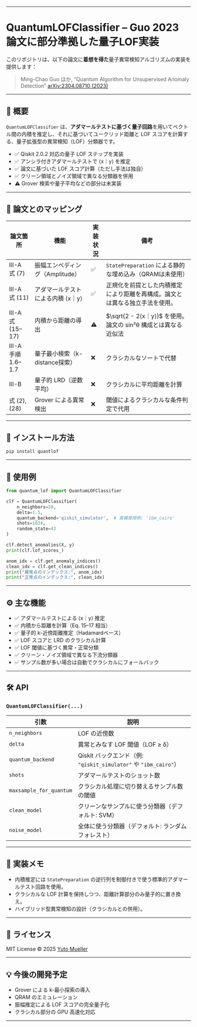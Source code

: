 
---

# QuantumLOFClassifier – Guo 2023 論文に部分準拠した量子LOF実装

このリポジトリは、以下の論文に**着想を得た**量子異常検知アルゴリズムの実装を提供します：

> Ming-Chao Guo ほか, “Quantum Algorithm for Unsupervised Anomaly Detection”
> [arXiv:2304.08710 (2023)](https://arxiv.org/abs/2304.08710)

---

## 📘 概要

`QuantumLOFClassifier` は、**アダマールテストに基づく量子回路**を用いてベクトル間の内積を推定し、それに基づいてユークリッド距離と LOF スコアを計算する、量子拡張型の異常検知（LOF）分類器です。

* ✅ Qiskit 2.0.2 対応の量子 LOF ステップを実装
* ✅ アンシラ付きアダマールテストで ⟨x｜y⟩ を推定
* ✅ 論文に基づいた LOF スコア計算（ただし手法は独自）
* ✅ クリーン領域とノイズ領域で異なる分類器を併用
* ⚠️ Grover 検索や量子平均などの部分は未実装

---

## 🧠 論文とのマッピング

| 論文箇所             | 機能                   | 実装状況 | 備考                                           |
| ---------------- | -------------------- | ---- | -------------------------------------------- |
| III-A 式 (7)      | 振幅エンベディング（Amplitude） | ✅    | `StatePreparation` による静的な埋め込み（QRAMは未使用）      |
| III-A 式 (11)     | アダマールテストによる内積 ⟨x｜y⟩  | ✅    | 正規化を前提とした内積推定により距離を再構成。論文とは異なる独立手法を使用。       |
| III-A 式 (15–17)  | 内積から距離の導出            | ⚠️   | $\sqrt{2 - 2⟨x｜y⟩}$ を使用。論文の sin²θ 構成とは異なる近似法 |
| III-A 手順 1.6–1.7 | 量子最小検索（k-distance探索） | ❌    | クラシカルなソートで代替                                 |
| III-B            | 量子的 LRD（逆数平均）        | ❌    | クラシカルに平均距離を計算                                |
| 式 (2), (28)      | Grover による異常検出       | ❌    | 閾値によるクラシカルな条件判定で代用                           |

---

## 🚀 インストール方法

```bash
pip install quantlof
```

---

## 🧪 使用例

```python
from quantum_lof import QuantumLOFClassifier

clf = QuantumLOFClassifier(
    n_neighbors=20,
    delta=1.5,
    quantum_backend='qiskit_simulator',  # 実機使用例: 'ibm_cairo'
    shots=1024,
    random_state=42
)

clf.detect_anomalies(X, y)
print(clf.lof_scores_)

anom_idx = clf.get_anomaly_indices()
clean_idx = clf.get_clean_indices()
print("異常点のインデックス:", anom_idx)
print("正常点のインデックス:", clean_idx)
```

---

## ⚙️ 主な機能

* ✅ アダマールテストによる ⟨x｜y⟩ 推定
* ✅ 内積から距離を計算（Eq. 15–17 相当）
* ✅ 量子的 k-近傍距離推定（Hadamardベース）
* ✅ LOF スコアと LRD のクラシカル計算
* ✅ LOF 閾値に基づく異常・正常分類
* ✅ クリーン・ノイズ領域で異なる下流分類器
* ✅ サンプル数が多い場合は自動でクラシカルにフォールバック

---

## 🛠️ API

### `QuantumLOFClassifier(...)`

| 引数                      | 説明                                                     |
| ----------------------- | ------------------------------------------------------ |
| `n_neighbors`           | LOF の近傍数                                               |
| `delta`                 | 異常とみなす LOF 閾値（LOF ≥ δ）                                 |
| `quantum_backend`       | Qiskit バックエンド（例: `"qiskit_simulator"` や `"ibm_cairo"`） |
| `shots`                 | アダマールテストのショット数                                         |
| `maxsample_for_quantum` | クラシカル処理に切り替えるサンプル数の閾値                                  |
| `clean_model`           | クリーンなサンプルに使う分類器（デフォルト: SVM）                            |
| `noise_model`           | 全体に使う分類器（デフォルト: ランダムフォレスト）                             |

---

## 🤖 実装メモ

* 内積推定には `StatePreparation` の逆行列を制御付きで使う標準的アダマールテスト回路を使用。
* クラシカルな LOF 計算を保持しつつ、距離計算部分のみ量子的に置き換え。
* ハイブリッド型異常検知の設計（クラシカルとの併用）。

---

## 📜 ライセンス

MIT License © 2025 [Yuto Mueller](mailto:geoyuto@gmail.com)

---

## 💡 今後の開発予定

* Grover による k-最小探索の導入
* QRAM のエミュレーション
* 振幅推定による LOF スコアの完全量子化
* クラシカル部分の GPU 高速化対応

---



